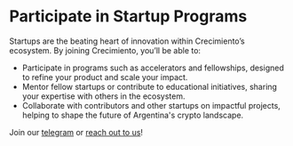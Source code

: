 # Participate in Startup Programs

Startups are the beating heart of innovation within Crecimiento’s ecosystem. By joining Crecimiento, you’ll be able to:

* Participate in programs such as accelerators and fellowships, designed to refine your product and scale your impact.
* Mentor fellow startups or contribute to educational initiatives, sharing your expertise with others in the ecosystem.
* Collaborate with contributors and other startups on impactful projects, helping to shape the future of Argentina's crypto landscape.

Join our [telegram](https://t.me/c/2094195485/1) or [reach out to us](https://t.me/santicristobal)!
